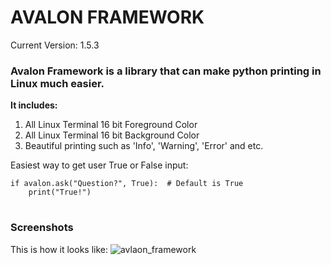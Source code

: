 # AVALON FRAMEWORK

Current Version: 1.5.3

### Avalon Framework is a library that can make python printing in Linux much easier.

<b>It includes:</b> 
1. All Linux Terminal 16 bit Foreground Color
2. All Linux Terminal 16 bit Background Color
3. Beautiful printing such as 'Info', 'Warning', 'Error' and etc.

Easiest way to get user True or False input:
~~~~
if avalon.ask("Question?", True):  # Default is True
    print("True!")
~~~~

#
### Screenshots
This is how it looks like:
![avlaon_framework](https://user-images.githubusercontent.com/21986859/31029604-56f3a1ec-a520-11e7-94fd-361ff9a43ed3.png)
